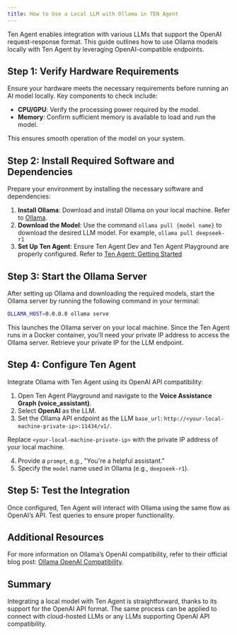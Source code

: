 ```yaml
---
title: How to Use a Local LLM with Ollama in TEN Agent
---
```


Ten Agent enables integration with various LLMs that support the OpenAI request-response format. This guide outlines how to use Ollama models locally with Ten Agent by leveraging OpenAI-compatible endpoints.

## Step 1: Verify Hardware Requirements

Ensure your hardware meets the necessary requirements before running an AI model locally. Key components to check include:

- **CPU/GPU**: Verify the processing power required by the model.
- **Memory**: Confirm sufficient memory is available to load and run the model.

This ensures smooth operation of the model on your system.

## Step 2: Install Required Software and Dependencies

Prepare your environment by installing the necessary software and dependencies:

1. **Install Ollama**: Download and install Ollama on your local machine. Refer to [Ollama](https://ollama.com/).
2. **Download the Model**: Use the command `ollama pull {model name}` to download the desired LLM model. For example, `ollama pull deepseek-r1`
3. **Set Up Ten Agent**: Ensure Ten Agent Dev and Ten Agent Playground are properly configured. Refer to [Ten Agent: Getting Started](../getting_started)

## Step 3: Start the Ollama Server

After setting up Ollama and downloading the required models, start the Ollama server by running the following command in your terminal:

```bash
OLLAMA_HOST=0.0.0.0 ollama serve
```

This launches the Ollama server on your local machine. Since the Ten Agent runs in a Docker container, you’ll need your private IP address to access the Ollama server. Retrieve your private IP for the LLM endpoint.

## Step 4: Configure Ten Agent

Integrate Ollama with Ten Agent using its OpenAI API compatibility:

1. Open Ten Agent Playground and navigate to the **Voice Assistance Graph (voice_assistant)**.
2. Select **OpenAI** as the LLM.
3. Set the Ollama API endpoint as the LLM `base_url`: `http://<your-local-machine-private-ip>:11434/v1/`.

Replace `<your-local-machine-private-ip>` with the private IP address of your local machine.

4. Provide a `prompt`, e.g., "You're a helpful assistant."
5. Specify the `model` name used in Ollama (e.g., `deepseek-r1`).

## Step 5: Test the Integration

Once configured, Ten Agent will interact with Ollama using the same flow as OpenAI’s API. Test queries to ensure proper functionality.

## Additional Resources

For more information on Ollama’s OpenAI compatibility, refer to their official blog post: [Ollama OpenAI Compatibility](https://ollama.com/blog/openai-compatibility).

## Summary

Integrating a local model with Ten Agent is straightforward, thanks to its support for the OpenAI API format. The same process can be applied to connect with cloud-hosted LLMs or any LLMs supporting OpenAI API compatibility.

